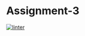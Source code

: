 # Assignment-3
[![linter](https://github.com/Brayden-Leblanc/Assignment-3/workflows/linter/badge.svg)](https://github.com/marketplace/actions/super-linter)
